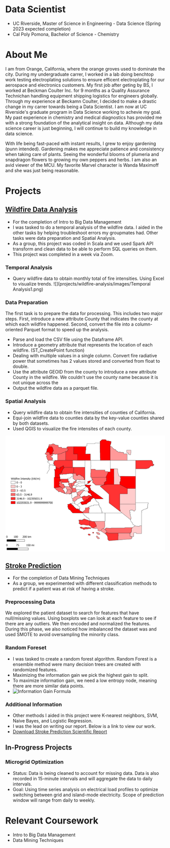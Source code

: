 # Data Scientist
- UC Riverside, Master of Science in Engineering - Data Science (Spring 2023 expected completion)
- Cal Poly Pomona, Bachelor of Science - Chemistry

# About Me
I am from Orange, California, where the orange groves used to dominate the city. During my undergraduate carrer, I worked in a lab doing benchtop work testing electroplating solutions to ensure efficent electroplating for our aerospace and electronics customers. My first job after geting by BS, I worked at Beckman Coulter Inc. for 9 months as a Quality Assurance Technichan handling equipment shipping logistics for engineers globally. Through my experience at Beckamn Coulter, I decided to make a drastic change in my carrer towards being a Data Scientist. I am now at UC Riverside's graduate program in Data Science working to achevie my goal. My past experience in chemistry and medical diagnostics has provided me with a strong foundation of the analytical insight on data. Although my data science career is just beginning, I will continue to build my knowledge in data science. 

With life being fast-paced with instant results, I grew to enjoy gardening (punn intended). Gardening makes me appreciate patience and consistency when taking care of plants. Seeing the wonderful blooms of plumeria and snapdragon flowers to growing my own peppers and herbs. I am also an avid viewer of the MCU. My favorite Marvel character is Wanda Maximoff and she was just being reasonable.  


# Projects
## [Wildfire Data Analysis](https://github.com/johnny-pham23/Wildfire-Analysis) 
* For the completion of Intro to Big Data Management 
* I was tasked to do a temporal analysis of the wildfire data. I aided in the other tasks by helping troubleshoot errors my groupmates had. Other tasks were data preparation and Spatial Analysis.
* As a group, this project was coded in Scala and we used Spark API transform and clean data to be able to perform SQL queries on them.
* This project was completed in a week via Zoom.

### Temporal Analysis
  * Query wildfire data to obtain monthly total of fire intensities. Using Excel to visualize trends. 
![](projects/wildfire-analysis/images/Temporal Analysis1.png)

### Data Preparation
The first task is to prepare the data for processing. This includes two major steps. First, introduce a new attribute County that indicates the county at which each wildfire happened. Second, convert the file into a column-oriented Parquet format to speed up the analysis.

* Parse and load the CSV file using the Dataframe API.
* Introduce a geometry attribute that represents the location of each wildfire. (ST_CreatePoint function)
* Dealing with multiple values in a single column. Convert fire radiative power that sometimes has 2 values stored and converted from float to double. 
* Use the attribute GEOID from the county to introduce a new attribute County in the wildfire. We couldn't use the county name because it is not unique across the 
* Output the wildfire data as a parquet file.

### Spatial Analysis
  * Query wildfire data to obtain fire intensities of counties of California. 
  * Equi-join wildfire data to counties data by the key-value counties shared by both datasets. 
  * Used QGIS to visualize the fire intensites of each county.

![](projects/wildfire-analysis/images/spatial_analysis100klegendsmall.png)


## [Stroke Prediction](https://github.com/johnny-pham23/RandomForest)
* For the completion of Data Mining Techniques 
* As a group, we experimented with different classification methods to predict if a patient was at risk of having a stroke.
 
### Preprocessing Data
We explored the patient dataset to search for features that have null/missing values. Using boxplots we can look at each feature to see if there are any outliers. We then encoded and normalized the features. During this phase, we also noticed how imbalanced the dataset was and used SMOTE to avoid oversampling the minority class.

### Random Foreset
- I was tasked to create a random forest algorithm. Random Forest is a ensemble method were many decision trees are created with randomized features.  
- Maximizing the information gain we pick the highest gain to split.
- To maximize information gain, we need a low entropy node, meaning there are more similar data points.
- ![Information Gain Formula](https://user-images.githubusercontent.com/107296905/174012629-d4bd4c6c-b326-43be-9907-0a735eba10eb.png)
 
### Additional Information
- Other methods I aided in this project were K-nearest neighbors, SVM, Naive Bayes, and Logistic Regression.
- I was the lead on writing our report. Below is a link to view our work. 
- [Download Stroke Prediction Scientific Report](https://github.com/johnny-pham23/portfolio/files/8916226/Stroke.Prediction.Final.Final.pdf)

## In-Progress Projects
### Microgrid Optimization
- Status: Data is being cleaned to account for missing data. Data is also recorded in 15-minute intervals and will aggregate the data to daily intervals. 
- Goal: Using time series analysis on electrical load profiles to optimize switching between grid and island-mode electricity. Scope of prediction window will range from daily to weekly.  
  
# Relevant Coursework
- Intro to Big Data Management 
- Data Mining Techniques

